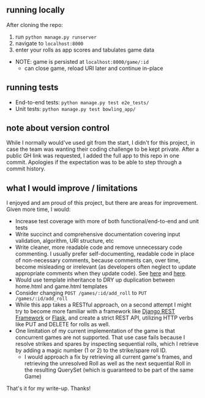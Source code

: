 ## running locally
After cloning the repo:
  1. run ```python manage.py runserver```
  2. navigate to ```localhost:8000```
  3. enter your rolls as app scores and tabulates game data
* NOTE: game is persisted at ```localhost:8000/game/:id```
  * can close game, reload URI later and continue in-place
  
## running tests
* End-to-end tests: ```python manage.py test e2e_tests/```
* Unit tests: ```python manage.py test bowling_app/```

## note about version control
While I normally would've used git from the start, I didn't for this project, in case the team was wanting their coding challenge to be kept private. After a public GH link was requested, I added the full app to this repo in one commit. Apologies if the expectation was to be able to step through a commit history. 

## what I would improve / limitations
I enjoyed and am proud of this project, but there are areas for improvement. Given more time, I would:
* Increase test coverage with more of both functional/end-to-end and unit tests
* Write succinct and comprehensive documentation covering input validation, algorithm, URI structure, etc
* Write cleaner, more readable code and remove unnecessary code commenting. I usually prefer self-documenting, readable code in place of non-necessary comments, because comments can, over time, become misleading or irrelevant (as developers often neglect to update appropriate comments when they update code). See [here](https://www.informit.com/articles/article.aspx?p=1326509) and [here](https://stackoverflow.com/questions/209015/what-is-self-documenting-code-and-can-it-replace-well-documented-code#209089).
* Would use template inheritance to DRY up duplication between home.html and game.html templates
* Consider changing ```POST /games/:id/add_roll``` to ```PUT /games/:id/add_roll```
* While this app takes a RESTful approach, on a second attempt I might try to become more familiar with a framework like [Django REST Framework](http://www.django-rest-framework.org/) or [Flask](http://flask.pocoo.org/), and create a strict REST API, utilizing HTTP verbs like PUT and DELETE for rolls as well.
* One limitation of my current implementation of the game is that concurrent games are not supported. That use case fails because I resolve strikes and spares by inspecting sequential rolls, which I retrieve by adding a magic number (1 or 2) to the strike/spare roll ID. 
  * I would approach a fix by retrieving all current game's frames, and retrieving the unresolved Roll as well as the next sequential Roll in the resulting QuerySet (which is guaranteed to be part of the same Game)
  
That's it for my write-up. Thanks!
